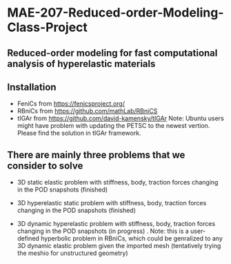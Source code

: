 # MAE-207-Reduced-order-Modeling-Class-Project
## Reduced-order modeling for fast computational analysis of hyperelastic materials

## Installation
- FeniCs from https://fenicsproject.org/
- RBniCs from https://github.com/mathLab/RBniCS
- tIGAr from https://github.com/david-kamensky/tIGAr
Note: Ubuntu users might have problem with updating the PETSC to the newest vertion. Please find the solution in tIGAr framework.

## There are mainly three problems that we consider to solve
- 3D static elastic problem with stiffness, body, traction forces changing in the POD snapshots (finished)

- 3D hyperelastic static problem with stiffness, body, traction forces changing in the POD snapshots (finished)
  
- 3D dynamic hyperelastic problem with stiffness, body, traction forces changing in the POD snapshots (in progress)
  . Note: this is a user-defined hyperbolic problem in RBniCs, which could be genralized to any 3D dynamic elastic problem     given the imported mesh (tentatively trying the meshio for unstructured geometry)
